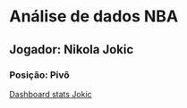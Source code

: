 # Análise de dados NBA
## Jogador: Nikola Jokic
### Posição: Pivô

[Dashboard stats Jokic](https://lookerstudio.google.com/reporting/de74e062-266a-4e94-bf2d-1101ff2d7327)
